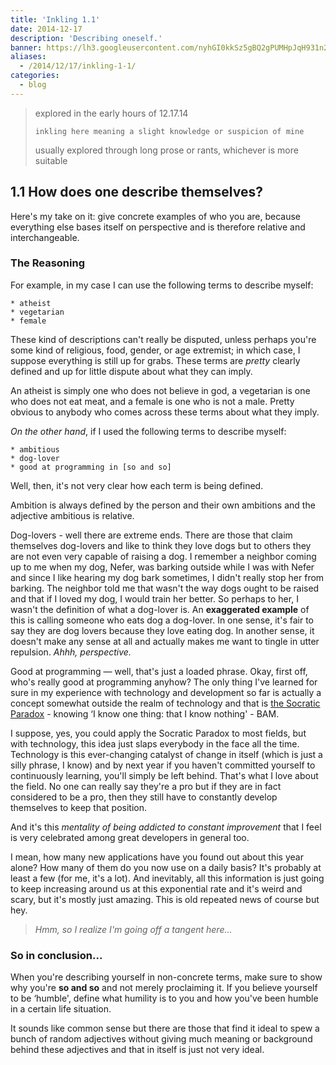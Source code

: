 ```yaml
---
title: 'Inkling 1.1'
date: 2014-12-17
description: 'Describing oneself.'
banner: https://lh3.googleusercontent.com/nyhGI0kkSz5gBQ2gPUMHpJqH931n23udaTdAx1oGb9QScheBn4y1HoXUCCE6ovs_53jjXhyttte0Px8pPewiaDJ4uXtRpSx8OMwRJtA-fJmooYH4m38UhrAEN_FreThvuPtC0QOzWjNtXOxzglED0PeqpWYe5xM5dU_N19n6ct592HFQKKlD5YrcjTM33iNA9XJPM8_B8p7197_8VloYZq6RQxUBgeap6lwHMIo1tPJHnHzr-yovB0uR1zwpUXq8j3tozo-tC7NmuqKYV3m--vUKz7ody06gocada9oP8ewh0KR3ooA2yAVhTi1xUpRD4LrsV2VT-WNyCQp0BQAkp6GY6O5Y9QSFXlx66yLqDXC7_p1LNqMO57Bu4WDW3ofOObD8vbmWM7siwlhCI8vmf7pGIbb8SrLERXEiDrhzK4Px6eBrYwPPoVaOFfwGJMNwlZxbxkgLY3HYfEKm14MOLvekhN-Y4IHf1IEJJzP7DioaXybEcTYk0xQdLiekiHL-Oo38mrX3cVmdynte1GL3teL8tEi-3pQKQNoPZ5M_MqbNRzIvaEVFOlEUBdnEl8Gcr9fdnSTzP5sS6Sicyq5cWSFHufqb-uClt5cJx9rf4gIMpzVciscWEIcS-gkgYa4Y=w1000-h500-no
aliases:
  - /2014/12/17/inkling-1-1/
categories:
  - blog
---
```


> explored in the early hours of 12.17.14
>
> `inkling here meaning a slight knowledge or suspicion of mine`
>
> usually explored through long prose or rants, whichever is more suitable

## 1.1 How does one describe themselves?

Here's my take on it: give concrete examples of who you are, because everything else bases itself on perspective and is therefore relative and interchangeable.

### The Reasoning

For example, in my case I can use the following terms to describe myself:

    * atheist
    * vegetarian
    * female

These kind of descriptions can't really be disputed, unless perhaps you're some kind of religious, food, gender, or age extremist; in which case, I suppose everything is still up for grabs. These terms are _pretty_ clearly defined and up for little dispute about what they can imply.

An atheist is simply one who does not believe in god, a vegetarian is one who does not eat meat, and a female is one who is not a male. Pretty obvious to anybody who comes across these terms about what they imply.

_On the other hand_, if I used the following terms to describe myself:

    * ambitious
    * dog-lover
    * good at programming in [so and so]

Well, then, it's not very clear how each term is being defined.

Ambition is always defined by the person and their own ambitions and the adjective ambitious is relative.

Dog-lovers - well there are extreme ends. There are those that claim themselves dog-lovers and like to think they love dogs but to others they are not even very capable of raising a dog. I remember a neighbor coming up to me when my dog, Nefer, was barking outside while I was with Nefer and since I like hearing my dog bark sometimes, I didn't really stop her from barking. The neighbor told me that wasn't the way dogs ought to be raised and that if I loved my dog, I would train her better. So perhaps to her, I wasn't the definition of what a dog-lover is. An **exaggerated example** of this is calling someone who eats dog a dog-lover. In one sense, it's fair to say they are dog lovers because they love eating dog. In another sense, it doesn't make any sense at all and actually makes me want to tingle in utter repulsion. _Ahhh, perspective._

Good at programming — well, that's just a loaded phrase. Okay, first off, who's really good at programming anyhow? The only thing I've learned for sure in my experience with technology and development so far is actually a concept somewhat outside the realm of technology and that is [the Socratic Paradox](https://en.wikipedia.org/wiki/I_know_that_I_know_nothing) - knowing ‘I know one thing: that I know nothing' - BAM.

I suppose, yes, you could apply the Socratic Paradox to most fields, but with technology, this idea just slaps everybody in the face all the time. Technology is this ever-changing catalyst of change in itself (which is just a silly phrase, I know) and by next year if you haven't committed yourself to continuously learning, you'll simply be left behind. That's what I love about the field. No one can really say they're a pro but if they are in fact considered to be a pro, then they still have to constantly develop themselves to keep that position.

And it's this _mentality of being addicted to constant improvement_ that I feel is very celebrated among great developers in general too.

I mean, how many new applications have you found out about this year alone? How many of them do you now use on a daily basis? It's probably at least a few (for me, it's a lot). And inevitably, all this information is just going to keep increasing around us at this exponential rate and it's weird and scary, but it's mostly just amazing. This is old repeated news of course but hey.

> _Hmm, so I realize I'm going off a tangent here..._

### So in conclusion...

When you're describing yourself in non-concrete terms, make sure to show why you're **so and so** and not merely proclaiming it. If you believe yourself to be ‘humble', define what humility is to you and how you've been humble in a certain life situation.

It sounds like common sense but there are those that find it ideal to spew a bunch of random adjectives without giving much meaning or background behind these adjectives and that in itself is just not very ideal.
